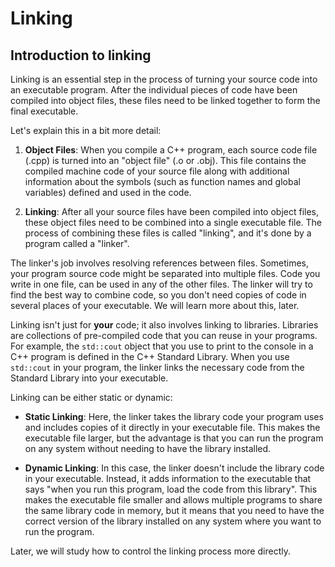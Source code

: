 # Linking

## Introduction to linking
Linking is an essential step in the process of turning your source code into an executable program. After the individual pieces of code have been compiled into object files, these files need to be linked together to form the final executable.

Let's explain this in a bit more detail:

1. **Object Files**: When you compile a C++ program, each source code file (.cpp) is turned into an "object file" (.o or .obj). This file contains the compiled machine code of your source file along with additional information about the symbols (such as function names and global variables) defined and used in the code.

2. **Linking**: After all your source files have been compiled into object files, these object files need to be combined into a single executable file. The process of combining these files is called "linking", and it's done by a program called a "linker".

The linker's job involves resolving references between files. Sometimes, your program source code might be separated into multiple files. Code you write in one file, can be used in any of the other files. The linker will try to find the best way to combine code, so you don't need copies of code in several places of your executable. We will learn more about this, later.

Linking isn't just for **your** code; it also involves linking to libraries. Libraries are collections of pre-compiled code that you can reuse in your programs. For example, the `std::cout` object that you use to print to the console in a C++ program is defined in the C++ Standard Library. When you use `std::cout` in your program, the linker links the necessary code from the Standard Library into your executable.

Linking can be either static or dynamic:

- **Static Linking**: Here, the linker takes the library code your program uses and includes copies of it directly in your executable file. This makes the executable file larger, but the advantage is that you can run the program on any system without needing to have the library installed.

- **Dynamic Linking**: In this case, the linker doesn't include the library code in your executable. Instead, it adds information to the executable that says "when you run this program, load the code from this library". This makes the executable file smaller and allows multiple programs to share the same library code in memory, but it means that you need to have the correct version of the library installed on any system where you want to run the program.

Later, we will study how to control the linking process more directly.
